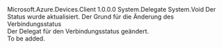 <Type Name="ConnectionStatusChangesHandler" FullName="Microsoft.Azure.Devices.Client.ConnectionStatusChangesHandler">
  <TypeSignature Language="C#" Value="public delegate void ConnectionStatusChangesHandler(ConnectionStatus status, ConnectionStatusChangeReason reason);" />
  <TypeSignature Language="ILAsm" Value=".class public auto ansi sealed ConnectionStatusChangesHandler extends System.MulticastDelegate" />
  <TypeSignature Language="DocId" Value="T:Microsoft.Azure.Devices.Client.ConnectionStatusChangesHandler" />
  <TypeSignature Language="VB.NET" Value="Public Delegate Sub ConnectionStatusChangesHandler(status As ConnectionStatus, reason As ConnectionStatusChangeReason)" />
  <TypeSignature Language="F#" Value="type ConnectionStatusChangesHandler = delegate of ConnectionStatus * ConnectionStatusChangeReason -&gt; unit" />
  <AssemblyInfo>
    <AssemblyName>Microsoft.Azure.Devices.Client</AssemblyName>
    <AssemblyVersion>1.0.0.0</AssemblyVersion>
  </AssemblyInfo>
  <Base>
    <BaseTypeName>System.Delegate</BaseTypeName>
  </Base>
  <Parameters>
    <Parameter Name="status" Type="Microsoft.Azure.Devices.Client.ConnectionStatus" />
    <Parameter Name="reason" Type="Microsoft.Azure.Devices.Client.ConnectionStatusChangeReason" />
  </Parameters>
  <ReturnValue>
    <ReturnType>System.Void</ReturnType>
  </ReturnValue>
  <Docs>
    <param name="status">Der Status wurde aktualisiert.</param>
    <param name="reason">Der Grund für die Änderung des Verbindungsstatus</param>
    <summary>
            Der Delegat für den Verbindungsstatus geändert.
            </summary>
    <remarks>To be added.</remarks>
  </Docs>
</Type>